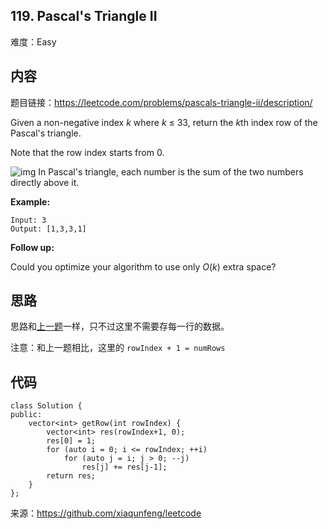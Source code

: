 ## 119. Pascal's Triangle II

难度：Easy

## 内容

题目链接：https://leetcode.com/problems/pascals-triangle-ii/description/

Given a non-negative index *k* where *k* ≤ 33, return the *k*th index row of the Pascal's triangle.

Note that the row index starts from 0.

![img](https://upload.wikimedia.org/wikipedia/commons/0/0d/PascalTriangleAnimated2.gif)
In Pascal's triangle, each number is the sum of the two numbers directly above it.

**Example:**

```
Input: 3
Output: [1,3,3,1]
```

**Follow up:**

Could you optimize your algorithm to use only *O*(*k*) extra space?

## 思路

思路和[上一题](118._Pascals_Triangle.md)一样，只不过这里不需要存每一行的数据。

注意：和上一题相比，这里的 `rowIndex + 1 = numRows`

## 代码

```
class Solution {
public:
    vector<int> getRow(int rowIndex) {
        vector<int> res(rowIndex+1, 0);
        res[0] = 1;
        for (auto i = 0; i <= rowIndex; ++i) 
            for (auto j = i; j > 0; --j)
                res[j] += res[j-1];
        return res;
    }
};
```

来源：https://github.com/xiaqunfeng/leetcode